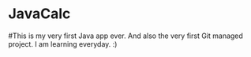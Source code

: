 # JavaCalc

#This is my very first Java app ever. And also the very first Git managed project. I am learning everyday. :)
